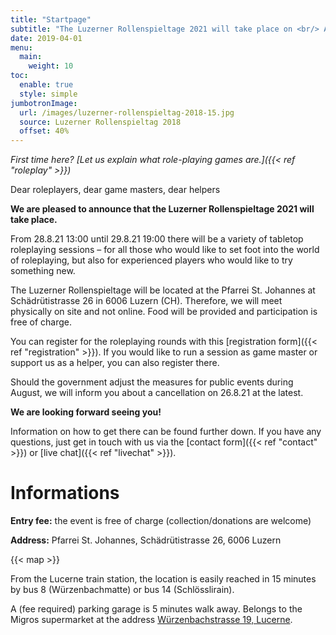 ```yaml
---
title: "Startpage"
subtitle: "The Luzerner Rollenspieltage 2021 will take place on <br/> August 28 + 29, 2021"
date: 2019-04-01
menu:
  main:
    weight: 10
toc:
  enable: true
  style: simple
jumbotronImage:
  url: /images/luzerner-rollenspieltag-2018-15.jpg
  source: Luzerner Rollenspieltag 2018
  offset: 40%
---
```


_First time here? [Let us explain what role-playing games are.]({{< ref "roleplay" >}})_

Dear roleplayers, dear game masters, dear helpers

**We are pleased to announce that the Luzerner Rollenspieltage 2021 will take place.**

From 28.8.21 13:00 until 29.8.21 19:00 there will be a variety of tabletop roleplaying sessions – for all those who would like to set foot into the world of roleplaying, but also for experienced players who would like to try something new.

The Luzerner Rollenspieltage will be located at the Pfarrei St. Johannes at Schädrütistrasse 26 in 6006 Luzern (CH). Therefore, we will meet physically on site and not online. Food will be provided and participation is free of charge.

You can register for the roleplaying rounds with this [registration form]({{< ref "registration" >}}). If you would like to run a session as game master or support us as a helper, you can also register there.

Should the government adjust the measures for public events during August, we will inform you about a cancellation on 26.8.21 at the latest.

**We are looking forward seeing you!**

Information on how to get there can be found further down. If you have any questions, just get in touch with us via the [contact form]({{< ref "contact" >}}) or [live chat]({{< ref "livechat" >}}).

# Informations

**Entry fee:** the event is free of charge (collection/donations are welcome)

**Address:** Pfarrei St. Johannes, Schädrütistrasse 26, 6006 Luzern

{{< map >}}

From the Lucerne train station, the location is easily reached in 15 minutes by bus 8 (Würzenbachmatte) or bus 14 (Schlösslirain).

A (fee required) parking garage is 5 minutes walk away. Belongs to the Migros supermarket at the address [Würzenbachstrasse 19, Lucerne](https://www.google.com/maps/place/Migros+Supermarkt/@47.0548083,8.3433408,18.5z/data=!4m5!3m4!1s0x478ffb4e3b438fcf:0x44bae0889972cca5!8m2!3d47.0550141!4d8.3437071).
